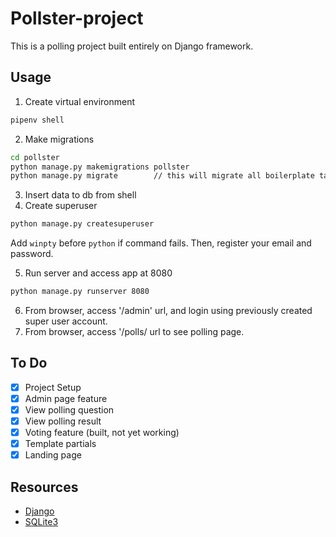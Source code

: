 # Pollster-project
This is a polling project built entirely on Django framework.

## Usage
1. Create virtual environment
```bash
pipenv shell
```
2. Make migrations
```bash
cd pollster
python manage.py makemigrations pollster
python manage.py migrate        // this will migrate all boilerplate table as well as apps table
```
3. Insert data to db from shell
4. Create superuser
```bash
python manage.py createsuperuser
```
Add ```winpty``` before ```python``` if command fails.
Then, register your email and password.

5. Run server and access app at 8080
```bash
python manage.py runserver 8080
```
6. From browser, access '/admin' url, and login using previously created super user account.
7. From browser, access '/polls/ url to see polling page.

## To Do
- [x] Project Setup
- [x] Admin page feature
- [x] View polling question
- [x] View polling result
- [x] Voting feature (built, not yet working)
- [x] Template partials
- [x] Landing page

## Resources
- [Django](https://www.djangoproject.com/start/)
- [SQLite3](https://www.sqlite.org)
